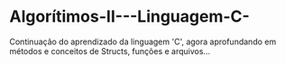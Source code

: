 # Algorítimos-II---Linguagem-C-
Continuação do aprendizado da linguagem 'C', agora aprofundando em métodos e conceitos de Structs, funções e arquivos...
